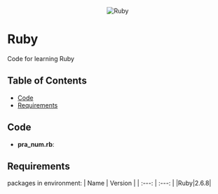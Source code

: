 <p align="center">
   <img src="https://miro.medium.com/max/540/1*7e9D-oPWPIKBe2AQv862aA.png" alt="Ruby"/>
</p>

# Ruby
Code for learning Ruby

## Table of Contents
- [Code](#code)
- [Requirements](#requirements)

## Code
- **pra_num.rb**: 

## Requirements
 packages in environment: 
| Name |  Version |
| :---: |  :---: |
|Ruby|2.6.8|
